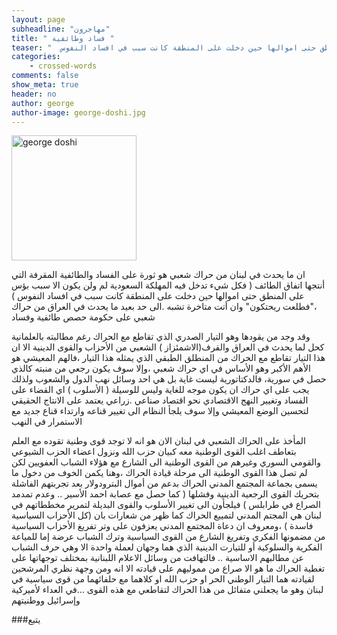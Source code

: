 ```yaml
---
layout: page
subheadline: "مهاجرون"
title: " فساد وطائفية "
teaser: "  ان ما يحدث في لبنان من حراك شعبي هو ثورة على الفساد والطائفية المقرفة التي أنتجها اتفاق الطائف  فكل شيء تدخل فيه المهلكة السعودية لم ولن يكون الا سبب بؤس على المنطق حتى اموالها حين دخلت على المنطقة كانت سبب في افساد النفوس"
categories:
    - crossed-words
comments: false
show_meta: true
header: no
author: george
author-image: george-doshi.jpg
---
```

<img src="{{ site.url }}/images/george-doshi.jpg" alt="george doshi" style="width: 200px;"/>

ان ما يحدث في لبنان من حراك شعبي هو ثورة على الفساد والطائفية المقرفة التي أنتجها اتفاق الطائف ( فكل شيء تدخل فيه المهلكة السعودية لم ولن يكون الا سبب بؤس على المنطق حتى اموالها حين دخلت على المنطقة كانت سبب في افساد النفوس ) ،"فطلعت ريحتكون" وان أتت متاخرة تشبه .الى حد بعيد ما يحدث في العراق من حراك شعبي على حكومة حصص طائفية وفساد

وقد وجد من يقودها وهو التيار الصدري الذي تقاطع مع الحراك رغم مطالبته بالعلمانية كحل لما يحدث في العراق والقرف(الاشمئزاز ) الشعبي من الأحزاب والقوى الدينية الا ان هذا التيار تقاطع مع الحراك من المنطلق الطبقي الذي يمثله هذا التيار ،فالهم المعيشي هو الأهم الأكبر وهو الأساس في اي حراك شعبي ،وإلا سوف يكون رجعي من منبته كالذي حصل في سورية، فالدكتاتورية ليست غاية بل هي احد وسائل نهب الدول والشعوب ولذلك يجب على اي حراك ان يكون موجه للغاية وليس للوسيلة ( الأسلوب ) اي القضاء على الفساد وتغيير النهج الاقتصادي نحو اقتصاد صناعي .زراعي يعتمد على الانتاج الحقيقي لتحسين الوضع المعيشي وإلا سوف يلجأ النظام الى تغيير قناعه وارتداء قناع جديد مع  الاستمرار  في النهب

المأخذ على الحراك الشعبي في لبنان الان هو انه لا توجد قوى وطنية تقوده مع العلم بتعاطف اغلب القوى الوطنية معه كبيان حزب الله ونزول اعضاء الحزب الشيوعي والقومي السوري وغيرهم من القوى الوطنية الى الشارع مع هؤلاء الشباب العفويين لكن لم تصل هذا القوى الوطنية الى مرحلة قيادة الحراك ،وهنا يكمن الخوف من دخول ما يسمى بجماعة المجتمع المدني الحراك بدعم من أموال البترودولار بعد تجربتهم الفاشلة بتحريك القوى الرجعية الدينية وفشلها ( كما حصل مع عصابة احمد الأسير .. وعدم تمدمد الصراع في طرابلس )  فيلجأون الى تغيير الأسلوب والقوى البديلة لتمرير مخططاتهم في لبنان هي المجتم المدني لتمييع الحراك كما ظهر من شعارات بان (كل الأحزاب السياسية فاسدة ) ،ومعروف ان دعاة المجتمع المدني يعزفون على وتر تفريغ الأحزاب السياسية من مضمونها الفكري وتفريغ الشارع من القوى السياسية وترك الشباب عرضة إما للمياعة الفكرية والسلوكية أو للتيارت الدينية الذي هما وجهان لعملة واحدة الا وهي حرف الشباب عن مطالبهم الاساسية  .. فالتهافت من وسائل الاعلام اللبنانية بمختلف توجهاتها على تغطية الحراك ما هو الا صراع من مموليهم على قيادته الا انه ومن وجهة نظري المرشحين لقيادته هما التيار الوطني الحر او حزب الله او كلاهما مع حلفائهما من قوى سياسية في لبنان وهو ما يجعلني متفائل من هذا الحراك لتقاطعي مع هذه القوى ...في العداء لأميركية وإسرائيل ووطنيتهم

###يتبع
